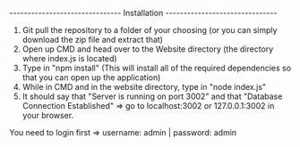 ------------------------------- Installation -------------------------------
1. Git pull the repository to a folder of your choosing (or you can simply download the zip file and extract that)
2. Open up CMD and head over to the Website directory (the directory where index.js is located)
3. Type in "npm install" (This will install all of the required dependencies so that you can open up the application)
4. While in CMD and in the website directory, type in "node index.js"
5. It should say that "Server is running on port 3002" and that "Database Connection Established"
	=> go to localhost:3002 or 127.0.0.1:3002 in your browser.

You need to login first => username: admin | password: admin